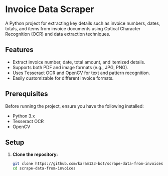 # Invoice Data Scraper

A Python project for extracting key details such as invoice numbers, dates, totals, and items from invoice documents using Optical Character Recognition (OCR) and data extraction techniques.

## Features
- Extract invoice number, date, total amount, and itemized details.
- Supports both PDF and image formats (e.g., JPG, PNG).
- Uses Tesseract OCR and OpenCV for text and pattern recognition.
- Easily customizable for different invoice formats.
  
## Prerequisites
Before running the project, ensure you have the following installed:
- Python 3.x
- Tesseract OCR
- OpenCV

## Setup

1. **Clone the repository:**
   ```bash
   git clone https://github.com/karam123-bot/scrape-data-from-invoices.git
   cd scrape-data-from-invoices
